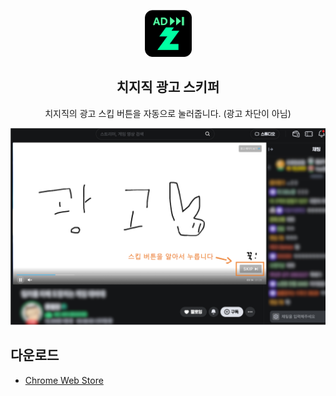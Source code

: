 <p align="center">
  <img src="chrome/assets/logo/128.png" width="75" height="75"/>
</p>

<h2 align="center">치지직 광고 스키퍼</h1>
<p align="center">치지직의 광고 스킵 버튼을 자동으로 눌러줍니다. (광고 차단이 아님)</p>

![이미지](docs/detail.png)


## 다운로드

- [Chrome Web Store](https://chrome.google.com/webstore/detail/치지직-광고-스키퍼/dfckileffglgodofacjbhbglplojmcfl)



